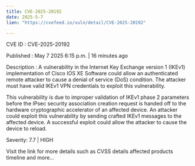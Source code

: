 ```yaml
---
title: CVE-2025-20192
date: 2025-5-7
lien: "https://cvefeed.io/vuln/detail/CVE-2025-20192"

---
```


CVE ID : CVE-2025-20192

Published :  May 7
2025
6:15 p.m. | 16 minutes ago

Description : A vulnerability in the Internet Key Exchange version 1 (IKEv1) implementation of Cisco IOS XE Software could allow an authenticated
remote attacker to cause a denial of service (DoS) condition. The attacker must have valid IKEv1 VPN credentials to exploit this vulnerability.
 This vulnerability is due to improper validation of IKEv1 phase 2 parameters before the IPsec security association creation request is handed off to the hardware cryptographic accelerator of an affected device. An attacker could exploit this vulnerability by sending crafted IKEv1 messages to the affected device. A successful exploit could allow the attacker to cause the device to reload.

Severity: 7.7 | HIGH

Visit the link for more details
such as CVSS details
affected products
timeline
and more...
